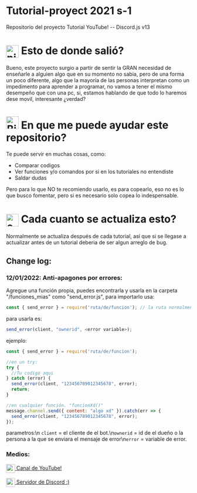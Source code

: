 # Tutorial-proyect 2021 s-1
Repositorio del proyecto Tutorial YouTube! -- Discord.js v13

# <a><img src="https://emoji.gg/assets/emoji/4623-pixel-symbol-question.png" width="34px" height="34px" alt="pixel_symbol_question" align="center"> Esto de donde salió?</a>

Bueno, este proyecto surgio a partir de sentir la GRAN necesidad de enseñarle a alguien algo que en su momento no sabia, pero de una forma un poco diferente, algo que la mayoría de las personas interpretan como un impedimento para aprender a programar, no vamos a tener el mismo desempeño que con una pc, si, estamos hablando de que todo lo haremos dese movil, interesante ¿verdad?

# <a><img src="https://emoji.gg/assets/emoji/5986-birb-question.png" width="34px" height="34px" alt="Birb_Question"> En que me puede ayudar este repositorio?</a>

Te puede servir en muchas cosas, como:
- Comparar codigos
- Ver funciones y/o comandos por si en los tutoriales no entendiste
- Saldar dudas

 Pero para lo que NO te recomiendo usarlo, es para copearlo, eso no es lo que busco fomentar, pero si es necesario solo copea lo indespensable.

# <a><img src="https://emoji.gg/assets/emoji/4672-exclamationgreen.gif" width="34px" height="34px" alt="exclamationgreen" align="center"> Cada cuanto se actualiza esto?</a>

Normalmente se actualiza después de cada tutorial, así que si se llegase a actualizar antes de un tutorial deberia de ser algun arreglo de bug.

## Change log:
### 12/01/2022: Anti-apagones por errores:
Agregue una función propia, puedes encontrarla y usarla en la carpeta "/funciones_mias" como "send_error.js", para importarlo usa:
```js
const { send_error } = require('ruta/de/funcion'); // la ruta normalmente es './funciones_mias/send_error.js'
```
para usarla es:
```js
send_error(client, "ownerid", <error variable>);
```
ejemplo:
```js
const { send_error } = require('ruta/de/funcion');

//en un try:
try {
  //Tu codigo aqui
} catch (error) {
  send_error(client, "123456789012345678", error);
  return;
}

//en cualquier función. "funcionXd()"
message.channel.send({ content: "algo xd" }).catch(err => {
  send_error(client, "123456789012345678", error);
});
```

parametros:\n
`client` = el cliente de el bot.\n`ownerid` = id de el dueño o la persona a la que se enviara el mensaje de error\n`error` = variable de error.

### Medios:

<a href="https://youtube.com/channel/UCIvJqm-ZU5CN0avff6vK_rg"><img src="https://emoji.gg/assets/emoji/3393-pettingyoutube.gif" width="24px" height="24px" alt="pettingYoutube" align="center"> Canal de YouTube!</a>

<a href="https://discord.gg/34cU9Rnurd"><img src="https://emoji.gg/assets/emoji/1600-pettingdiscord.gif" width="24px" height="24px" alt="pettingDiscord" align="center"> Servidor de Discord :)</a>
